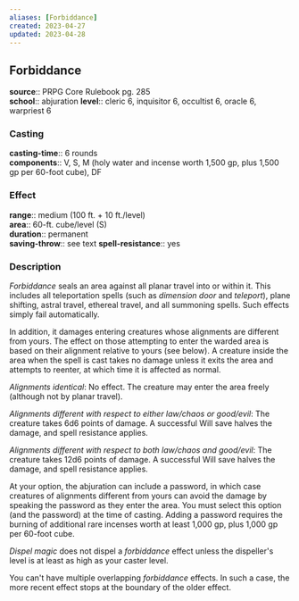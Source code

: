 ```yaml
---
aliases: [Forbiddance]
created: 2023-04-27
updated: 2023-04-28
---
```


## Forbiddance

**source**:: PRPG Core Rulebook pg. 285  
**school**:: abjuration
**level**:: cleric 6, inquisitor 6, occultist 6, oracle 6, warpriest 6

### Casting

**casting-time**:: 6 rounds  
**components**:: V, S, M (holy water and incense worth 1,500 gp, plus 1,500 gp per 60-foot cube), DF

### Effect

**range**:: medium (100 ft. + 10 ft./level)  
**area**:: 60-ft. cube/level (S)  
**duration**:: permanent  
**saving-throw**:: see text
**spell-resistance**:: yes

### Description

*Forbiddance* seals an area against all planar travel into or within it. This includes all teleportation spells (such as *dimension door* and *teleport*), plane shifting, astral travel, ethereal travel, and all summoning spells. Such effects simply fail automatically.  
  
In addition, it damages entering creatures whose alignments are different from yours. The effect on those attempting to enter the warded area is based on their alignment relative to yours (see below). A creature inside the area when the spell is cast takes no damage unless it exits the area and attempts to reenter, at which time it is affected as normal.  
  
*Alignments identical*: No effect. The creature may enter the area freely (although not by planar travel).  
  
*Alignments different with respect to either law/chaos or good/evil*: The creature takes 6d6 points of damage. A successful Will save halves the damage, and spell resistance applies.  
  
*Alignments different with respect to both law/chaos and good/evil*: The creature takes 12d6 points of damage. A successful Will save halves the damage, and spell resistance applies.  
  
At your option, the abjuration can include a password, in which case creatures of alignments different from yours can avoid the damage by speaking the password as they enter the area. You must select this option (and the password) at the time of casting. Adding a password requires the burning of additional rare incenses worth at least 1,000 gp, plus 1,000 gp per 60-foot cube.  
  
*Dispel magic* does not dispel a *forbiddance* effect unless the dispeller's level is at least as high as your caster level.  
  
You can't have multiple overlapping *forbiddance* effects. In such a case, the more recent effect stops at the boundary of the older effect.
